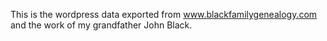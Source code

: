 This is the wordpress data exported from www.blackfamilygenealogy.com and the work of my grandfather John Black.

